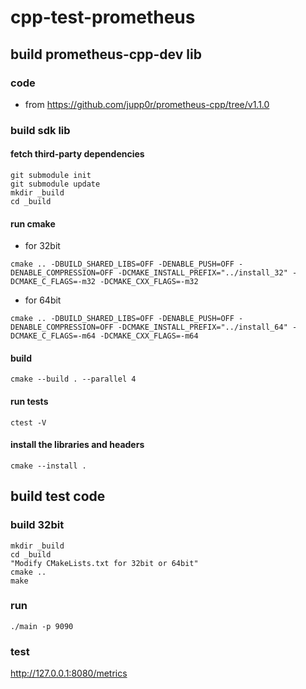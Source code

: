 # cpp-test-prometheus

## build prometheus-cpp-dev lib
### code
- from https://github.com/jupp0r/prometheus-cpp/tree/v1.1.0
### build sdk lib
#### fetch third-party dependencies
```
git submodule init
git submodule update
mkdir _build
cd _build
```
#### run cmake
- for 32bit
```
cmake .. -DBUILD_SHARED_LIBS=OFF -DENABLE_PUSH=OFF -DENABLE_COMPRESSION=OFF -DCMAKE_INSTALL_PREFIX="../install_32" -DCMAKE_C_FLAGS=-m32 -DCMAKE_CXX_FLAGS=-m32
```
- for 64bit
```
cmake .. -DBUILD_SHARED_LIBS=OFF -DENABLE_PUSH=OFF -DENABLE_COMPRESSION=OFF -DCMAKE_INSTALL_PREFIX="../install_64" -DCMAKE_C_FLAGS=-m64 -DCMAKE_CXX_FLAGS=-m64
```
#### build
```
cmake --build . --parallel 4
```
#### run tests
```
ctest -V
```
#### install the libraries and headers
```
cmake --install .
```
## build test code
### build 32bit
```
mkdir _build
cd _build
"Modify CMakeLists.txt for 32bit or 64bit"
cmake ..
make
```
### run
```
./main -p 9090
```
### test
http://127.0.0.1:8080/metrics

